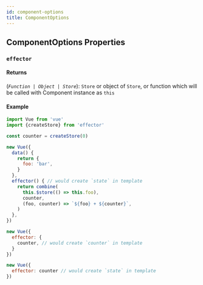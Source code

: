 ```yaml
---
id: component-options
title: ComponentOptions
---
```


## ComponentOptions Properties

### `effector`

#### Returns

(_`Function | Object | Store`_): `Store` or object of `Store`, or function which will be called with Component instance as `this`

#### Example

```js
import Vue from 'vue'
import {createStore} from 'effector'

const counter = createStore(0)

new Vue({
  data() {
    return {
      foo: 'bar',
    }
  },
  effector() { // would create `state` in template
    return combine(
      this.$store(() => this.foo),
      counter,
      (foo, counter) => `${foo} + ${counter}`,
    )
  },
})
```

```js
new Vue({
  effector: {
    counter, // would create `counter` in template
  }
})
```

```js
new Vue({
  effector: counter // would create `state` in template
})
```
